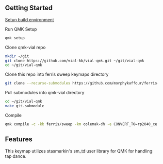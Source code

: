 ## Getting Started
[Setup build environment](https://docs.qmk.fm/newbs_getting_started#set-up-your-environment)

Run QMK Setup
```bash
qmk setup
```

Clone qmk-vial repo
```bash
mkdir ~/git
git clone https://github.com/vial-kb/vial-qmk.git ~/git/vial-qmk
cd ~/git/vial-qmk
```

Clone this repo into ferris sweep keymaps directory
```bash
git clone --recurse-submodules https://github.com/morphykuffour/ferris-sweep-qmk-keymap.git ~/git/vial-qmk/keyboards/ferris/sweep/keymaps/colemak-dh
```

Pull submodules into qmk-vial directory
```bash
cd ~/git/vial-qmk
make git-submodule
```

Compile
```bash
qmk compile -c -kb ferris/sweep -km colemak-dh -e CONVERT_TO=rp2040_ce
```

## Features
This keymap utilizes stasmarkin's sm_td user library for QMK for handling tap dance.
